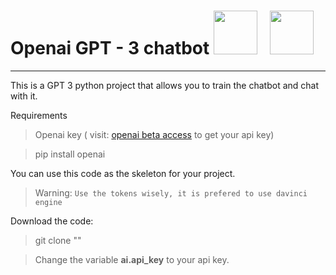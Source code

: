 <h1> Openai GPT - 3 chatbot <img src="https://assets.stickpng.com/images/5848152fcef1014c0b5e4967.png" width= "70"> &nbsp; <img src="https://cdn.iconscout.com/icon/premium/png-512-thumb/openai-1523664-1290202.png" width= "70"> </h1>

---

This is a GPT 3 python project that allows you to train the chatbot and chat with it.

Requirements
> Openai key ( visit: [openai beta access](https://beta.openai.com) to get your api key)

> pip install openai

You can use this code as the skeleton for your project.

> Warning: `Use the tokens wisely, it is prefered to use davinci engine`

Download the code:

> git clone ""

> Change the variable __ai.api_key__ to your api key. 
